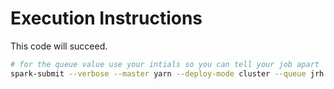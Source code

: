 # Execution Instructions

This code will succeed.

```bash
# for the queue value use your intials so you can tell your job apart
spark-submit --verbose --master yarn --deploy-mode cluster --queue jrh demo-read.py
```
